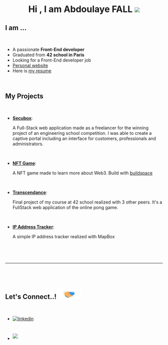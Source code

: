 
<h1 align="center"><b>Hi , I am Abdoulaye FALL </b><img src="https://media.giphy.com/media/hvRJCLFzcasrR4ia7z/giphy.gif" width="35"></h1>

	
## **I am ...**

<br>

- A passionate **Front-End developer**
- Graduated from **42 school in Paris**
- Looking for a Front-End developer job
- [Personal website](https://www.abdoulayefall.com)
- Here is [my resume](./source//resume/resume.pdf)

<br>

## <b>My Projects</b>
<br>

<p align="center">

- **[Secubox](https://github.com/abfall50/secubox)**:
    
    <p>A Full-Stack web application made as a freelancer for the winning project of an engineering school competition. I was able to create a captive portal including an interface for customers, professionals and administrators.</p>

<br>   
    
- **[NFT Game](https://github.com/abfall50/nft_game)**:

   <p>A NFT game made to learn more about Web3. Build with <a href="https://buildspace.so/">buildspace</a></p>

<br>

- **[Transcendance](https://github.com/abfall50/ft_transcendance)**:

    <p>Final project of my course at 42 school realized with 3 other peers. It's a FullStack web application of the online pong game.</p>
    
<br>

- **[IP Address Tracker](https://github.com/abfall50/ip_address_tracker)**:

    <p>A simple IP address tracker realized with MapBox</p>

<br>

</p>

<br>


-----

<br>
<br>

## <b> Let's Connect..!</b><img src="https://github.com/0xAbdulKhalid/0xAbdulKhalid/raw/main/assets/mdImages/handshake.gif" width ="80">
<br>
<div align='left'>

<ul>

<li>
<a href="https://www.linkedin.com/in/abdoulaye-fall" target="_blank">
<img src="https://img.shields.io/badge/linkedin:  Abdoulaye Fall-%2300acee.svg?color=405DE6&style=for-the-badge&logo=linkedin&logoColor=white" alt=linkedin style="margin-bottom: 5px;"/>
</a>
</li>

<br>

<br>

<li>
<a href="mailto:abdoulaye.fal5@gmail.com" target="_blank">
<img src="https://img.shields.io/badge/gmail:  Abdoulaye Fall-%23EA4335.svg?style=for-the-badge&logo=gmail&logoColor=white" t=mail style="margin-bottom: 5px;" />
</a>
</li>
	
</ul>
</div>
